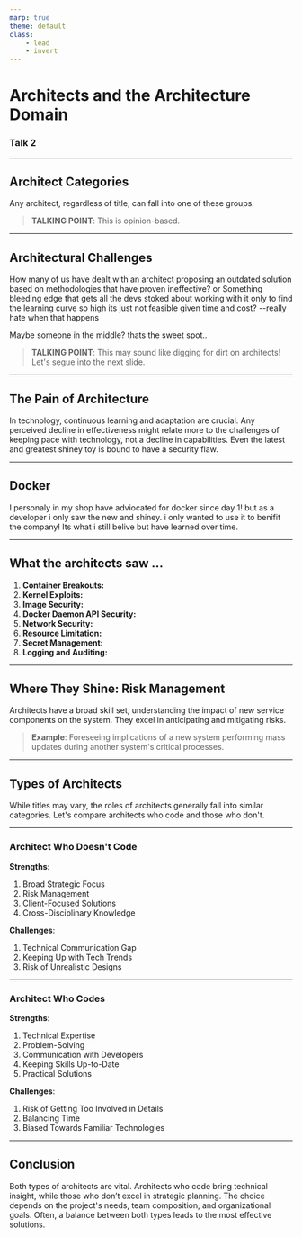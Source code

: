 ```yaml
---
marp: true
theme: default
class: 
    - lead
    - invert
---
```


# Architects and the Architecture Domain
### Talk 2



---

## Architect Categories

Any architect, regardless of title, can fall into one of these groups. 

> **TALKING POINT**: This is opinion-based.

---

## Architectural Challenges

How many of us have dealt with an architect proposing an outdated solution based on methodologies that have proven ineffective?
or
Something bleeding edge that gets all the devs stoked about working with it only to find the learning curve so high its just not feasible given time and cost?
--really hate when that happens

Maybe someone in the middle? thats the sweet spot..

> **TALKING POINT**: This may sound like digging for dirt on architects! Let's segue into the next slide.

---

## The Pain of Architecture

In technology, continuous learning and adaptation are crucial. Any perceived decline in effectiveness might relate more to the challenges of keeping pace with technology, not a decline in capabilities. Even the latest and greatest shiney toy is bound to have a security flaw.

---
## Docker
I personaly in my shop have adviocated for docker since day 1! but as a developer i only saw the new and shiney. i only wanted to use it to benifit the company! Its what i still belive but have learned over time.

---

## What the architects saw ...

1. **Container Breakouts:** 
2. **Kernel Exploits:** 
3. **Image Security:** 
4. **Docker Daemon API Security:** 
5. **Network Security:** 
6. **Resource Limitation:** 
7. **Secret Management:** 
8. **Logging and Auditing:** 
---




## Where They Shine: Risk Management

Architects have a broad skill set, understanding the impact of new service components on the system. They excel in anticipating and mitigating risks.

> **Example**: Foreseeing implications of a new system performing mass updates during another system's critical processes.

---

## Types of Architects

While titles may vary, the roles of architects generally fall into similar categories. Let's compare architects who code and those who don't.

---

### Architect Who Doesn't Code

**Strengths**:
1. Broad Strategic Focus
2. Risk Management
3. Client-Focused Solutions
4. Cross-Disciplinary Knowledge

**Challenges**:
1. Technical Communication Gap
2. Keeping Up with Tech Trends
3. Risk of Unrealistic Designs

---

### Architect Who Codes

**Strengths**:
1. Technical Expertise
2. Problem-Solving
3. Communication with Developers
4. Keeping Skills Up-to-Date
5. Practical Solutions

**Challenges**:
1. Risk of Getting Too Involved in Details
2. Balancing Time
3. Biased Towards Familiar Technologies

---

## Conclusion

Both types of architects are vital. Architects who code bring technical insight, while those who don’t excel in strategic planning. The choice depends on the project's needs, team composition, and organizational goals. Often, a balance between both types leads to the most effective solutions.

